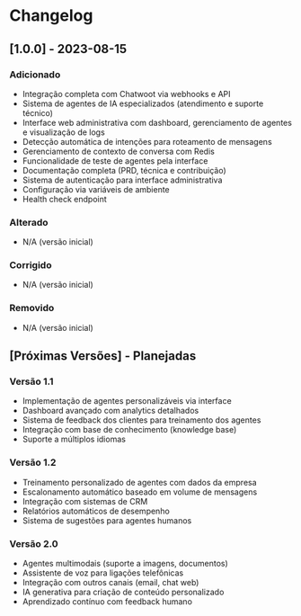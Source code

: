 # Changelog

## [1.0.0] - 2023-08-15

### Adicionado
- Integração completa com Chatwoot via webhooks e API
- Sistema de agentes de IA especializados (atendimento e suporte técnico)
- Interface web administrativa com dashboard, gerenciamento de agentes e visualização de logs
- Detecção automática de intenções para roteamento de mensagens
- Gerenciamento de contexto de conversa com Redis
- Funcionalidade de teste de agentes pela interface
- Documentação completa (PRD, técnica e contribuição)
- Sistema de autenticação para interface administrativa
- Configuração via variáveis de ambiente
- Health check endpoint

### Alterado
- N/A (versão inicial)

### Corrigido
- N/A (versão inicial)

### Removido
- N/A (versão inicial)

## [Próximas Versões] - Planejadas

### Versão 1.1
- Implementação de agentes personalizáveis via interface
- Dashboard avançado com analytics detalhados
- Sistema de feedback dos clientes para treinamento dos agentes
- Integração com base de conhecimento (knowledge base)
- Suporte a múltiplos idiomas

### Versão 1.2
- Treinamento personalizado de agentes com dados da empresa
- Escalonamento automático baseado em volume de mensagens
- Integração com sistemas de CRM
- Relatórios automáticos de desempenho
- Sistema de sugestões para agentes humanos

### Versão 2.0
- Agentes multimodais (suporte a imagens, documentos)
- Assistente de voz para ligações telefônicas
- Integração com outros canais (email, chat web)
- IA generativa para criação de conteúdo personalizado
- Aprendizado contínuo com feedback humano